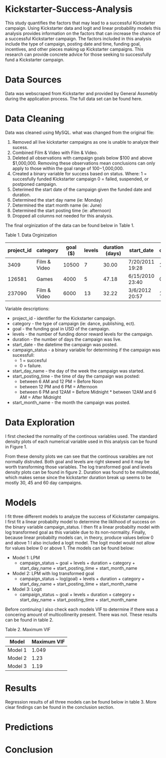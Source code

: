 # Kickstarter-Success-Analysis
This study quantifies the factors that may lead to a successful Kickstarter campaign. Using Kickstarter data and logit and linear probability models this analysis provides information on the factors that can increase the chance of a successful Kickstarter campaign. The factors included in this analysis include the type of campaign, posting date and time, funding goal, incentives, and other pieces making up Kickstarter campaigns. This research can provide concrete advice for those seeking to successfully fund a Kickstarter campaign.

# Data Sources
Data was webscraped from Kickstarter and provided by General Assmebly during the application process. The full data set can be found here. 

# Data Cleaning
Data was cleaned using MySQL. 
what was changed from the original file:
1. Removed all live kickstarter campaigns as one is unable to analyze their sucess.
2. Combined Film &amp; Video with Film & Video.
3. Deleted all observations with campaign goals below $100 and above $1,000,000. Removing these observations mean conclusions can only apply to those within the goal range of $100-$1,000,000.
4. Created a binary variable for success based on status. Where:
1 = succesfully funded Kickstarter campaign
0 = failed, suspended, or postponed campaign.
5. Deterimed the start date of the campaign given the funded date and duration.
6. Determined the start day name (ie: Monday)
7. Determined the start month name (ie: June)
8. Determined the start posting time (ie: afternoon)
9. Dropped all columns not needed for this analysis.

The final orginization of the data can be found below in Table 1.

Table 1. Data Orginization

project_id | category | goal ($) | levels | duration (days) | start_date | campaign_status | start_day_name | start_posting_time | start_month_name  
----- | ------ | ---------- | ---------- | ---------- | --------- | ---------------- | ------------- | -------------- | ---
3409 | Film & Video | 10500 | 7 | 30.00 | 7/20/2011 19:28 | 1 | Wednesday | Before Midnight | July
126581 | Games | 4000 | 5 | 47.18 | 6/15/2010 23:40 | 0 | Tuesday | Before Midnight | June
237090 | Film & Video | 6000 | 13 | 32.22 | 3/6/2012 20:57 | 1 | Tuesday | Before Midnight | March

Variable descriptions:
* project_id - identifier for the Kickstarter campaign. 
* category - the type of campaign (ie: dance, publishing, ect).
* goal - the funding goal in USD of the campaign.
* levels - the number of funding donor reward levels for the campaign.
* duration - the number of days the campaign was live.
* start_date - the datetime the campaign was posted.
* campaign_status - a binary variable for determining if the campaign was sucessfull:
  * 1 = succesful 
  * 0 = failure.
* start_day_name - the day of the week the campaign was started.
* start_posting_time - the time of day the campaign was posted: 
  * between 6 AM and 12 PM = Before Noon                         
  * between 12 PM and 6 PM = Afternoon                           
  * between 6 PM and 12AM = Before Midnight                       * between 12AM and 6 AM = After Midnight
* start_month_name - the month the campaign was posted.

# Data Exploration
I first checked the normality of the continous variables used. The standard density plots of each numerical variable used in this analysis can be found in Figure 1.

From these density plots we can see that the continous varaibles are not normally distruted. Both goal and levels are right skewed and it may be worth transforming those variables. The log transformed goal and levels density plots can be found in figure 2. Duration was found to be mulitmodal, which makes sense since the kickstarter duration break up seems to be mostly 30, 45 and 60 day campaigns. 

# Models

I fit three different models to analyze the success of Kickstarter campaigns. I first fit a linear probabilty model to determine the liklihood of success on the binary variable campaign_status. I then fit a linear probabilty model with log transformed goal as this variable due to its non-normality. Finally, because linear probabilty models can, in theory, produce values below 0 and above 1 I also included a logit model. The logit model would not allow for values below 0 or above 1. The models can be found below:

* Model 1: LPM
  * campaign_status ~ goal + levels + duration + category + start_day_name + start_posting_time + start_month_name
* Model 2: LPM with log transformed goal
  * campaign_status ~ log(goal) + levels + duration + category + start_day_name + start_posting_time + start_month_name
* Model 3: Logit
  * campaign_status ~ goal + levels + duration + category + start_day_name + start_posting_time + start_month_name

Before continuing I also check each models VIF to determine if there was a concering amount of multicollinerity present. There was not. These results can be found in table 2.

Table 2. Maximum VIF

Model | Maximum VIF 
----- | ------
Model 1 | 1.049 
Model 2 | 1.23
Model 3 | 1.19

# Results

Regression results of all three models can be found below in table 3. More clear findings can be found in the conclusion section. 

# Predictions

# Conclusion












